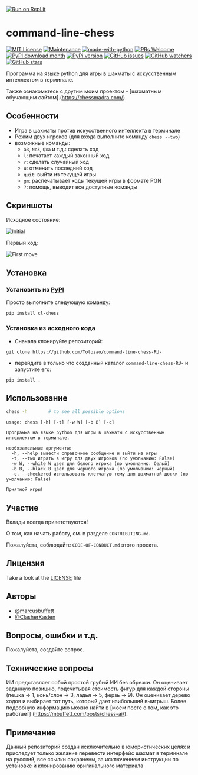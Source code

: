 [![Run on Repl.it](https://repl.it/badge/github/marcusbuffett/command-line-chess)](https://repl.it/github/marcusbuffett/command-line-chess)

# command-line-chess

[![MIT License](https://img.shields.io/badge/License-MIT-green.svg)](https://choosealicense.com/licenses/mit/)
[![Maintenance](https://img.shields.io/badge/Maintained%3F-yes-green.svg)](https://GitHub.com/marcusbuffett/command-line-chess/graphs/commit-activity)
[![made-with-python](https://img.shields.io/badge/Made%20with-Python-1f425f.svg)](https://www.python.org/)
[![PRs Welcome](https://img.shields.io/badge/PRs-welcome-brightgreen.svg?style=flat-square)](http://makeapullrequest.com)
[![PyPI download month](https://img.shields.io/pypi/dm/cl-chess.svg)](https://pypi.python.org/project/cl-chess/)
[![PyPi version](https://badgen.net/pypi/v/cl-chess/)](https://pypi.org/project/cl-chess)
[![GitHub issues](https://img.shields.io/github/issues/marcusbuffett/command-line-chess.svg)](https://GitHub.com/marcusbuffett/command-line-chess/issues/)
[![GitHub watchers](https://img.shields.io/github/watchers/marcusbuffett/command-line-chess.svg?style=social&label=Watch&maxAge=2592000)](https://github.com/marcusbuffett/command-line-chess)
[![GitHub stars](https://img.shields.io/github/stars/marcusbuffett/command-line-chess.svg?style=social&label=Star&maxAge=2592000)](https://github.com/marcusbuffett/command-line-chess)


Программа на языке python для игры в шахматы с искусственным интеллектом в терминале.

Также ознакомьтесь с другим моим проектом - [шахматным обучающим сайтом].(https://chessmadra.com/).

## Особенности

- Игра в шахматы против искусственного интеллекта в терминале
- Режим двух игроков (для входа выполните команду `chess --two`)
- возможные команды:
    * `a3`, `Nc3`, `Qxa` и т.д.: сделать ход
    * `l`: печатает каждый законный ход
    * `r`: сделать случайный ход
    * `u`: отменить последний ход
    * `quit`: выйти из текущей игры
    * `gm`: распечатывает ходы текущей игры в формате PGN
    * `?`: помощь, выводит все доступные команды

## Скриншоты
Исходное состояние:

![Initial](https://i.imgur.com/PSS7csc.png)

Первый ход:

![First move](https://i.imgur.com/AsXhhvC.png)

## Установка

### Установить из [PyPI](https://pypi.org/project/cl-chess/)
Просто выполните следующую команду:
```
pip install cl-chess
```

### Установка из исходного кода
- Сначала клонируйте репозиторий:
```
git clone https://github.com/Totozao/command-line-chess-RU-
```
- перейдите в только что созданный каталог `command-line-chess-RU-` и запустите его:
```
pip install .
```
## Использование

```sh
chess -h        # to see all possible options
```
```
usage: chess [-h] [-t] [-w W] [-b B] [-c]

Программа на языке python для игры в шахматы с искусственным интеллектом в терминале.

необязательные аргументы:
  -h, --help вывести справочное сообщение и выйти из игры
  -t, --two играть в игру для двух игроков (по умолчанию: False)
  -w W, --white W цвет для белого игрока (по умолчанию: белый)
  -b B, --black B цвет для черного игрока (по умолчанию: черный)
  -c, --checkered использовать клетчатую тему для шахматной доски (по умолчанию: False)

Приятной игры!

```

## Участие

Вклады всегда приветствуются!

О том, как начать работу, см. в разделе `CONTRIBUTING.md`.

Пожалуйста, соблюдайте `CODE-OF-CONDUCT.md` этого проекта.


## Лицензия
Take a look at the [LICENSE](https://github.com/marcusbuffett/command-line-chess/LICENSE) file

## Авторы

- [@marcusbuffett](https://www.github.com/marcusbuffett)
- [@ClasherKasten](https://www.github.com/ClasherKasten)


## Вопросы, ошибки и т.д.
Пожалуйста, создайте вопрос.

## Технические вопросы

ИИ представляет собой простой грубый ИИ без обрезки. Он оценивает заданную позицию, подсчитывая стоимость фигур для каждой стороны (пешка -> 1, конь/слон -> 3, ладья -> 5, ферзь -> 9). Он оценивает дерево ходов и выбирает тот путь, который дает наибольший выигрыш. Более подробную информацию можно найти в [моем посте о том, как это работает] (https://mbuffett.com/posts/chess-ai/).

## Примечание

Данный репозиторий создан исключительно в юмористических целях и приследует только желание перевести интерфейс шахмат в терминале на русский, все ссылки сохранены, за исключением инструкции по установке и клонированию оригинального материала
